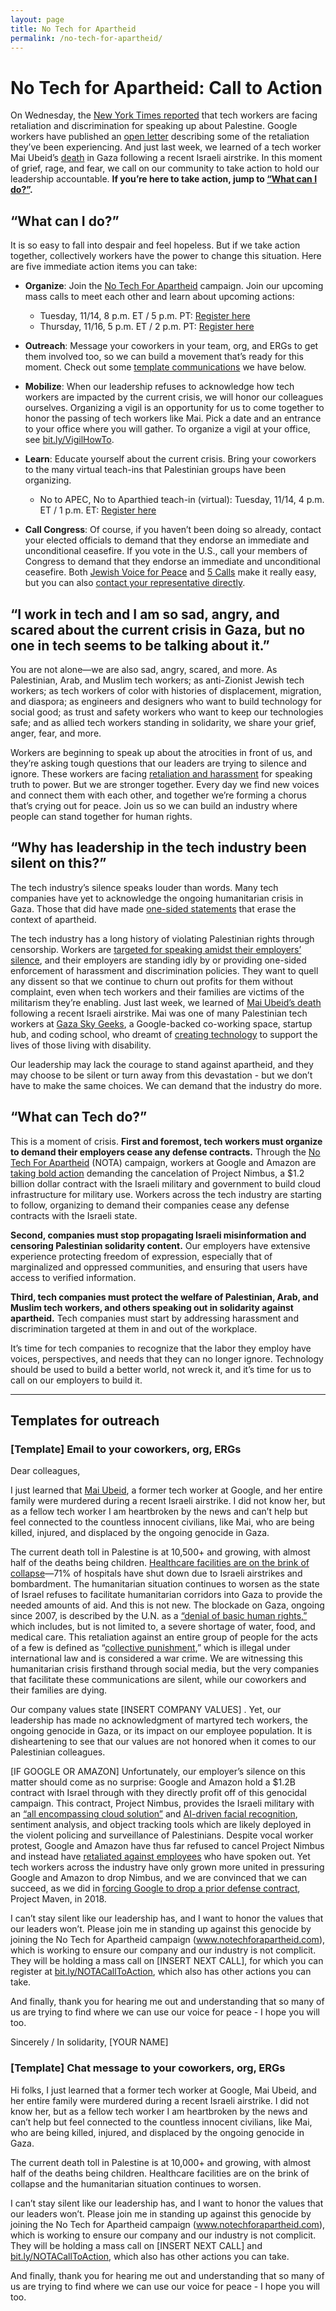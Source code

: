```yaml
---
layout: page
title: No Tech for Apartheid
permalink: /no-tech-for-apartheid/
---
```


# No Tech for Apartheid: Call to Action

On Wednesday, the [New York Times
reported](https://www.nytimes.com/2023/11/08/business/israel-palestine-google-employees.html)
that tech workers are facing retaliation and discrimination for speaking up
about Palestine. Google workers have published an [open
letter](https://medium.com/@notechforapartheid/googleopenletter-868f0c4477db)
describing some of the retaliation they’ve been experiencing. And just last
week, we learned of a tech worker Mai Ubeid’s
[death](https://anamraheem.substack.com/p/a-delicate-small-gazelle) in Gaza
following a recent Israeli airstrike. In this moment of grief, rage, and fear,
we call on our community to take action to hold our leadership accountable.
**If you’re here to take action, jump to [“What can I do?”](#what-can-i-do).**

## “What can I do?”

It is so easy to fall into despair and feel hopeless. But if we take action
together, collectively workers have the power to change this situation. Here
are five immediate action items you can take: 

* **Organize**: Join the [No Tech For
  Apartheid](https://www.notechforapartheid.com) campaign. Join our upcoming
  mass calls to meet each other and learn about upcoming actions: 
  * Tuesday, 11/14, 8 p.m. ET / 5 p.m. PT: [Register
    here](https://jvp-org.zoom.us/meeting/register/tZUqc-morT0jH9IuCn8LDVDlhWUquCVZFrx5#/registration)
  * Thursday, 11/16, 5 p.m. ET / 2 p.m. PT: [Register
    here](https://jvp-org.zoom.us/meeting/register/tZEsdO2uqTotGtL1fxdK42rL5KT1lThUis_q#/registration)

* **Outreach**: Message your coworkers in your team, org, and ERGs to get them
  involved too, so we can build a movement that’s ready for this moment. Check
  out some [template communications](#template-email-to-your-coworkers-org-ergs)
  we have below.

* **Mobilize**: When our leadership refuses to acknowledge how tech workers are
  impacted by the current crisis, we will honor our colleagues ourselves.
  Organizing a vigil is an opportunity for us to come together to honor the
  passing of tech workers like Mai. Pick a date and an entrance to your office
  where you will gather. To organize a vigil at your office, see
  [bit.ly/VigilHowTo](https://bit.ly/VigilHowTo). 

* **Learn**: Educate yourself about the current crisis. Bring your coworkers to
  the many virtual teach-ins that Palestinian groups have been organizing.
  * No to APEC, No to Aparthied teach-in (virtual): Tuesday, 11/14, 4 p.m. ET /
    1 p.m.  ET: [Register here](https://bit.ly/NOTA-TeachIn)

* **Call Congress**: Of course, if you haven’t been doing so already, contact
  your elected officials to demand that they endorse an immediate and
  unconditional ceasefire. If you vote in the U.S., call your members of Congress
  to demand that they endorse an immediate and unconditional ceasefire. Both
  [Jewish Voice for Peace](https://www.jewishvoiceforpeace.org/action-alerts/)
  and [5 Calls](https://5calls.org/) make it really easy, but you can also
  [contact your representative
  directly](https://www.house.gov/representatives/find-your-representative).

## “I work in tech and I am so sad, angry, and scared about the current crisis in Gaza, but no one in tech seems to be talking about it.”

You are not alone—we are also sad, angry, scared, and more. As Palestinian,
Arab, and Muslim tech workers; as anti-Zionist Jewish tech workers; as tech
workers of color with histories of displacement, migration, and diaspora; as
engineers and designers who want to build technology for social good; as trust
and safety workers who want to keep our technologies safe; and as allied tech
workers standing in solidarity, we share your grief, anger, fear, and more. 

Workers are beginning to speak up about the atrocities in front of us, and
they’re asking tough questions that our leaders are trying to silence and
ignore. These workers are facing [retaliation and
harassment](https://medium.com/@notechforapartheid/googleopenletter-868f0c4477db)
for speaking truth to power. But we are stronger together. Every day we find
new voices and connect them with each other, and together we’re forming a
chorus that’s crying out for peace. Join us so we can build an industry where
people can stand together for human rights.

## “Why has leadership in the tech industry been silent on this?”

The tech industry’s silence speaks louder than words. Many tech companies have
yet to acknowledge the ongoing humanitarian crisis in Gaza. Those that did have
made [one-sided
statements](https://www.calcalistech.com/ctechnews/article/bj8f1tfbt) that
erase the context of apartheid.

The tech industry has a long history of violating Palestinian rights through
censorship. Workers are [targeted for speaking amidst their employers’
silence](https://www.washingtonpost.com/technology/2023/10/22/google-amazon-meta-gaza-israel-contracts/),
and their employers are standing idly by or providing one-sided enforcement of
harassment and discrimination policies. They want to quell any dissent so that
we continue to churn out profits for them without complaint, even when tech
workers and their families are victims of the militarism they’re enabling. Just
last week, we learned of [Mai Ubeid’s
death](https://www.latimes.com/opinion/story/2023-11-07/gaza-palestine-israel-bombing-tech-sector-coders-silicon-valley)
following a recent Israeli airstrike. Mai was one of many Palestinian tech
workers at [Gaza Sky Geeks](https://gazaskygeeks.com/), a Google-backed
co-working space, startup hub, and coding school, who dreamt of [creating
technology](https://youtu.be/GSb_lgNawK0) to support the lives of those living
with disability.

Our leadership may lack the courage to stand against apartheid, and they may
choose to be silent or turn away from this devastation - but we don’t have to
make the same choices. We can demand that the industry do more.

## “What can Tech do?”

This is a moment of crisis. **First and foremost, tech workers must organize to
demand their employers cease any defense contracts.** Through the [No Tech For
Apartheid](https://www.notechforapartheid.com) (NOTA) campaign, workers at
Google and Amazon are [taking bold
action](https://www.latimes.com/business/story/2023-08-29/google-cloud-employees-protest-israeli-military-contract)
demanding the cancelation of Project Nimbus, a $1.2 billion dollar contract
with the Israeli military and government to build cloud infrastructure for
military use. Workers across the tech industry are starting to follow,
organizing to demand their companies cease any defense contracts with the
Israeli state.

**Second, companies must stop propagating Israeli misinformation and censoring
Palestinian solidarity content.** Our employers have extensive experience
protecting freedom of expression, especially that of marginalized and oppressed
communities, and ensuring that users have access to verified information. 

**Third, tech companies must protect the welfare of Palestinian, Arab, and
Muslim tech workers, and others speaking out in solidarity against apartheid.**
Tech companies must start by addressing harassment and discrimination targeted
at them in and out of the workplace.

It’s time for tech companies to recognize that the labor they employ have
voices, perspectives, and needs that they can no longer ignore. Technology
should be used to build a better world, not wreck it, and it’s time for us to
call on our employers to build it.

---

## Templates for outreach

### [Template] Email to your coworkers, org, ERGs

Dear colleagues, 

I just learned that [Mai
Ubeid](https://anamraheem.substack.com/p/a-delicate-small-gazelle), a former
tech worker at Google, and her entire family were murdered during a recent
Israeli airstrike. I did not know her, but as a fellow tech worker I am
heartbroken by the news and can’t help but feel connected to the countless
innocent civilians, like Mai, who are being killed, injured, and displaced by
the ongoing genocide in Gaza. 

The current death toll in Palestine is at 10,500+ and growing, with almost half
of the deaths being children. [Healthcare facilities are on the brink of
collapse](https://www.ochaopt.org/content/hostilities-gaza-strip-and-israel-flash-update-28)—71%
of hospitals have shut down due to Israeli airstrikes and bombardment. The
humanitarian situation continues to worsen as the state of Israel refuses to
facilitate humanitarian corridors into Gaza to provide the needed amounts of
aid. And this is not new. The blockade on Gaza, ongoing since 2007, is
described by the U.N. as a [“denial of basic human
rights,”](https://www.un.org/unispal/humanitarian-situation-in-the-gaza-strip-fast-facts-ocha-factsheet/)
which includes, but is not limited to, a severe shortage of water, food, and
medical care. This retaliation against an entire group of people for the acts
of a few is defined as “[collective
punishment](https://casebook.icrc.org/a_to_z/glossary/collective-punishments),”
which is illegal under international law and is considered a war crime. We are
witnessing this humanitarian crisis firsthand through social media, but the
very companies that facilitate these communications are silent, while our
coworkers and their families are dying. 

Our company values state [INSERT COMPANY VALUES] . Yet, our leadership has made
no acknowledgment of martyred tech workers, the ongoing genocide in Gaza, or
its impact on our employee population.  It is disheartening to see that our
values are not honored when it comes to our Palestinian colleagues. 

[IF GOOGLE OR AMAZON] Unfortunately, our employer’s silence on this matter
should come as no surprise: Google and Amazon hold a $1.2B contract with Israel
through with they directly profit off of this genocidal campaign. This
contract, Project Nimbus, provides the Israeli military with an [“all
encompassing cloud
solution”](https://www.haaretz.com/israel-news/tech-news/2021-04-21/ty-article/israel-picks-google-amazon-for-official-state-cloud/0000017f-e896-dc91-a17f-fc9fd1ce0000)
and [AI-driven facial
recognition](https://theintercept.com/2022/07/24/google-israel-artificial-intelligence-project-nimbus/),
sentiment analysis, and object tracking tools which are likely deployed in the
violent policing and surveillance of Palestinians. Despite vocal worker
protest, Google and Amazon have thus far refused to cancel Project Nimbus and
instead have [retaliated against
employees](https://www.latimes.com/business/technology/story/2022-03-15/google-project-nimbus-ariel-koren)
who have spoken out. Yet tech workers across the industry have only grown more
united in pressuring Google and Amazon to drop Nimbus, and we are convinced
that we can succeed, as we did in [forcing Google to drop a prior defense
contract](https://www.nytimes.com/2018/06/01/technology/google-pentagon-project-maven.html),
Project Maven, in 2018.

I can’t stay silent like our leadership has, and I want to honor the values
that our leaders won’t. Please join me in standing up against this genocide by
joining the No Tech for Apartheid campaign (www.notechforapartheid.com), which
is working to ensure our company and our industry is not complicit. They will
be holding a mass call on [INSERT NEXT CALL], for which you can register at
[bit.ly/NOTACallToAction](https://bit.ly/NOTACallToAction), which also has
other actions you can take.

And finally, thank you for hearing me out and understanding that so many of us
are trying to find where we can use our voice for peace - I hope you will too.

Sincerely / In solidarity, [YOUR NAME] 

### [Template] Chat message to your coworkers, org, ERGs

Hi folks, I just learned that a former tech worker at Google, Mai Ubeid, and
her entire family were murdered during a recent Israeli airstrike. I did not
know her, but as a fellow tech worker I am heartbroken by the news and can’t
help but feel connected to the countless innocent civilians, like Mai, who are
being killed, injured, and displaced by the ongoing genocide in Gaza. 

The current death toll in Palestine is at 10,000+ and growing, with almost half
of the deaths being children. Healthcare facilities are on the brink of
collapse and the humanitarian situation continues to worsen.

I can’t stay silent like our leadership has, and I want to honor the values
that our leaders won’t. Please join me in standing up against this genocide by
joining the No Tech for Apartheid campaign (www.notechforapartheid.com), which
is working to ensure our company and our industry is not complicit. They will
be holding a mass call on [INSERT NEXT CALL] and
[bit.ly/NOTACallToAction](https://bit.ly/NOTACallToAction), which also has
other actions you can take.

And finally, thank you for hearing me out and understanding that so many of us
are trying to find where we can use our voice for peace - I hope you will too.
